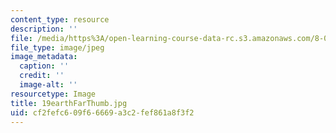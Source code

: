 ```yaml
---
content_type: resource
description: ''
file: /media/https%3A/open-learning-course-data-rc.s3.amazonaws.com/8-02t-electricity-and-magnetism-spring-2005/cf2fefc609f66669a3c2fef861a8f3f2_19earthFarThumb.jpg
file_type: image/jpeg
image_metadata:
  caption: ''
  credit: ''
  image-alt: ''
resourcetype: Image
title: 19earthFarThumb.jpg
uid: cf2fefc6-09f6-6669-a3c2-fef861a8f3f2
---
```

